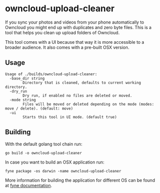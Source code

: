 # owncloud-upload-cleaner

If you sync your photos and videos from your phone automatically to Owncloud you might end up with duplicates and zero byte files. This is a tool that helps you clean up upload folders of Owncloud.

This tool comes with a UI because that way it is more accessible to a broader audience. It also comes with a pre-built OSX version.

## Usage

```
Usage of ./builds/owncloud-upload-cleaner:
  -base_dir string
    	Directory that is cleaned, defaults to current working directory.
  -dry_run
    	Dry run, if enabled no files are deleted or moved.
  -mode string
    	Files will be moved or deleted depending on the mode (modes: move / delete). (default: move)
  -ui
    	Starts this tool in UI mode. (default true)
```

## Building

With the default golang tool chain run:
```
go build -o owncloud-upload-cleaner
```

In case you want to build an OSX application run:
```
fyne package -os darwin -name owncloud-upload-cleaner
```

More information for building the application for different OS can be found at [fyne documentation](https://developer.fyne.io/started/packaging).